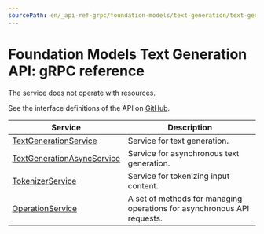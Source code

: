 ```yaml
---
sourcePath: en/_api-ref-grpc/foundation-models/text-generation/text-generation/api-ref/grpc/index.md
---
```

# Foundation Models Text Generation API: gRPC reference
The service does not operate with resources.

See the interface definitions of the API on [GitHub](https://github.com/yandex-cloud/cloudapi).

Service | Description
--- | ---
[TextGenerationService](./text_generation_service.md) | Service for text generation.
[TextGenerationAsyncService](./TextGenerationAsyncService.md) | Service for asynchronous text generation.
[TokenizerService](./TokenizerService.md) | Service for tokenizing input content.
[OperationService](./operation_service.md) | A set of methods for managing operations for asynchronous API requests.
